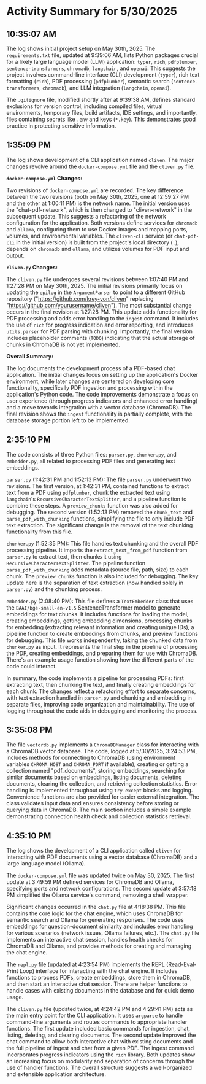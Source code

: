 # Activity Summary for 5/30/2025

## 10:35:07 AM
The log shows initial project setup on May 30th, 2025.  The `requirements.txt` file, updated at 9:39:06 AM, lists Python packages crucial for a likely large language model (LLM) application: `typer`, `rich`, `pdfplumber`, `sentence-transformers`, `chromadb`, `langchain`, and `openai`. This suggests the project involves command-line interface (CLI) development (`typer`), rich text formatting (`rich`), PDF processing (`pdfplumber`), semantic search (`sentence-transformers`, `chromadb`), and LLM integration (`langchain`, `openai`).

The `.gitignore` file, modified shortly after at 9:39:38 AM, defines standard exclusions for version control, including compiled files, virtual environments, temporary files, build artifacts, IDE settings, and importantly, files containing secrets like `.env` and keys (`*.key`).  This demonstrates good practice in protecting sensitive information.


## 1:35:09 PM
The log shows development of a CLI application named `cliven`.  The major changes revolve around the `docker-compose.yml` file and the `cliven.py` file.

**`docker-compose.yml` Changes:**

Two revisions of `docker-compose.yml` are recorded.  The key difference between the two revisions (both on May 30th, 2025, one at 12:59:27 PM and the other at 1:00:11 PM) is the network name. The initial version uses the "chat-pdf-network", which is then changed to "cliven-network" in the subsequent update.  This suggests a refactoring of the network configuration for the application.  Both versions define services for `chromadb` and `ollama`,  configuring them to use Docker images and mapping ports, volumes, and environmental variables. The `cliven-cli` service (or `chat-pdf-cli` in the initial version) is built from the project's local directory (`.`), depends on `chromadb` and `ollama`, and utilizes volumes for PDF input and output.

**`cliven.py` Changes:**

The `cliven.py` file undergoes several revisions between 1:07:40 PM and 1:27:28 PM on May 30th, 2025.  The initial revisions primarily focus on updating the `epilog` in the `ArgumentParser` to point to a different GitHub repository ("https://github.com/krey-yon/cliven" replacing "https://github.com/yourusername/cliven").  The most substantial change occurs in the final revision at 1:27:28 PM.  This update adds functionality for PDF processing and adds error handling to the `ingest` command.  It includes the use of `rich` for progress indication and error reporting,  and introduces `utils.parser` for PDF parsing with chunking.  Importantly, the final version includes placeholder comments (`TODO`) indicating that the actual storage of chunks in ChromaDB is not yet implemented.

**Overall Summary:**

The log documents the development process of a PDF-based chat application. The initial changes focus on setting up the application's Docker environment, while later changes are centered on developing core functionality, specifically PDF ingestion and processing within the application's Python code.  The code improvements demonstrate a focus on user experience (through progress indicators and enhanced error handling) and a move towards integration with a vector database (ChromaDB). The final revision shows the `ingest` functionality is partially complete, with the database storage portion left to be implemented.


## 2:35:10 PM
The code consists of three Python files: `parser.py`, `chunker.py`, and `embedder.py`, all related to processing PDF files and generating text embeddings.

`parser.py` (1:42:31 PM and 1:52:13 PM):  The file `parser.py` underwent two revisions.  The first version, at 1:42:31 PM, contained functions to extract text from a PDF using `pdfplumber`, chunk the extracted text using `langchain`'s `RecursiveCharacterTextSplitter`, and a pipeline function to combine these steps.  A `preview_chunks` function was also added for debugging.  The second version (1:52:13 PM) removed the `chunk_text` and `parse_pdf_with_chunking` functions, simplifying the file to only include PDF text extraction.  The significant change is the removal of the text chunking functionality from this file.


`chunker.py` (1:52:35 PM): This file handles text chunking and the overall PDF processing pipeline.  It imports the `extract_text_from_pdf` function from `parser.py` to extract text, then chunks it using `RecursiveCharacterTextSplitter`.  The pipeline function `parse_pdf_with_chunking` adds metadata (source file, path, size) to each chunk.  The  `preview_chunks` function is also included for debugging.  The key update here is the separation of text extraction (now handled solely in `parser.py`) and the chunking process.


`embedder.py` (2:08:40 PM): This file defines a `TextEmbedder` class that uses the `BAAI/bge-small-en-v1.5` SentenceTransformer model to generate embeddings for text chunks.  It includes functions for loading the model, creating embeddings, getting embedding dimensions, processing chunks for embedding (extracting relevant information and creating unique IDs),  a pipeline function to create embeddings from chunks, and preview functions for debugging.  This file works independently, taking the chunked data from `chunker.py` as input.  It represents the final step in the pipeline of processing the PDF, creating embeddings, and preparing them for use with ChromaDB.  There's an example usage function showing how the different parts of the code could interact.

In summary, the code implements a pipeline for processing PDFs:  first extracting text, then chunking the text, and finally creating embeddings for each chunk. The changes reflect a refactoring effort to separate concerns, with text extraction handled in `parser.py` and chunking and embedding in separate files, improving code organization and maintainability.  The use of logging throughout the code aids in debugging and monitoring the process.


## 3:35:08 PM
The file `vectordb.py` implements a `ChromaDBManager` class for interacting with a ChromaDB vector database.  The code, logged at 5/30/2025, 3:24:53 PM,  includes methods for connecting to ChromaDB (using environment variables `CHROMA_HOST` and `CHROMA_PORT` if available), creating or getting a collection named "pdf_documents", storing embeddings, searching for similar documents based on embeddings, listing documents, deleting documents, clearing the collection, and retrieving collection statistics.  Error handling is implemented throughout using `try-except` blocks and logging.  Convenience functions are also provided for easier external integration. The class validates input data and ensures consistency before storing or querying data in ChromaDB.  The main section includes a simple example demonstrating connection health check and collection statistics retrieval.


## 4:35:10 PM
The log shows the development of a CLI application called `cliven` for interacting with PDF documents using a vector database (ChromaDB) and a large language model (Ollama).

The `docker-compose.yml` file was updated twice on May 30, 2025. The first update at 3:49:59 PM defined services for ChromaDB and Ollama, specifying ports and network configurations.  The second update at 3:57:18 PM simplified the Ollama service's command, removing a shell wrapper.

Significant changes occurred in the `chat.py` file at 4:18:38 PM. This file contains the core logic for the chat engine, which uses ChromaDB for semantic search and Ollama for generating responses.  The code uses embeddings for question-document similarity and includes error handling for various scenarios (network issues, Ollama failures, etc.). The `chat.py` file implements an interactive chat session, handles health checks for ChromaDB and Ollama, and provides methods for creating and managing the chat engine.

The `repl.py` file (updated at 4:23:54 PM) implements the REPL (Read-Eval-Print Loop) interface for interacting with the chat engine. It includes functions to process PDFs, create embeddings, store them in ChromaDB, and then start an interactive chat session.  There are helper functions to handle cases with existing documents in the database and for quick demo usage.

The `cliven.py` file (updated twice, at 4:24:42 PM and 4:29:41 PM) acts as the main entry point for the CLI application.  It uses `argparse` to handle command-line arguments and routes commands to appropriate handler functions.  The first update included basic commands for ingestion, chat, listing, deleting, and clearing documents.  The second update improved the chat command to allow both interactive chat with existing documents and the full pipeline of ingest and chat from a given PDF.  The ingest command incorporates progress indicators using the `rich` library.  Both updates show an increasing focus on modularity and separation of concerns through the use of handler functions.  The overall structure suggests a well-organized and extensible application architecture.
